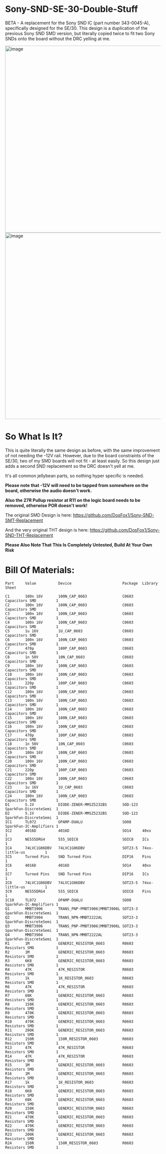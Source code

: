 # Sony-SND-SE-30-Double-Stuff
BETA - A replacement for the Sony SND IC (part number 343-0045-A), specifically designed for the SE/30.
This design is a duplication of the previous Sony SND SMD version, but literally copied twice to fit two Sony SNDs onto the board without the DRC yelling at me.

<img width="721" height="603" alt="image" src="https://github.com/user-attachments/assets/0d459273-204f-4142-908c-e66461c794e4" />
<img width="717" height="602" alt="image" src="https://github.com/user-attachments/assets/445fca35-122e-4e93-bd10-2416c299c860" />


# So What Is It?
This is quite literally the same design as before, with the same improvement of not needing the -12V rail. 
However, due to the board constraints of the SE/30, two of my SMD boards will not fit - at least easily. 
So this design just adds a second SND replacement so the DRC doesn't yell at me. 

It's all common jellybean parts, so nothing hyper specific is needed.


**Please note that -12V will need to be tapped from somewhere on the board, otherwise the audio doesn't work.**

**Also the 27R Pullup resistor at R11 on the logic board needs to be removed, otherwise POR doesn't work!**

The original SMD Design is here:
https://github.com/DosFox1/Sony-SND-SMT-Replacement

And the very original THT design is here:
https://github.com/DosFox1/Sony-SND-THT-Replacement

**Please Also Note That This Is Completely Untested, Build At Your Own Risk**

# Bill Of Materials:

```blocks
Part     Value          Device                       Package  Library                Sheet

C1       100n 16V       100N_CAP_0603                C0603    Capacitors SMD         1
C2       100n 16V       100N_CAP_0603                C0603    Capacitors SMD         1
C3       100n 16V       100N_CAP_0603                C0603    Capacitors SMD         1
C4       100n 16V       100N_CAP_0603                C0603    Capacitors SMD         1
C5       1u 16V         1U_CAP_0603                  C0603    Capacitors SMD         1
C6       100n 16V       100N_CAP_0603                C0603    Capacitors SMD         1
C7       470p           100P_CAP_0603                C0603    Capacitors SMD         1
C8       1n 50V         10N_CAP_0603                 C0603    Capacitors SMD         1
C9       100n 16V       100N_CAP_0603                C0603    Capacitors SMD         1
C10      100n 16V       100N_CAP_0603                C0603    Capacitors SMD         1
C11      220p           100P_CAP_0603                C0603    Capacitors SMD         1
C12      100n 16V       100N_CAP_0603                C0603    Capacitors SMD         1
C13      100n 16V       100N_CAP_0603                C0603    Capacitors SMD         1
C14      100n 16V       100N_CAP_0603                C0603    Capacitors SMD         1
C15      100n 16V       100N_CAP_0603                C0603    Capacitors SMD         1
C16      100n 16V       100N_CAP_0603                C0603    Capacitors SMD         1
C17      470p           100P_CAP_0603                C0603    Capacitors SMD         1
C18      1n 50V         10N_CAP_0603                 C0603    Capacitors SMD         1
C19      100n 16V       100N_CAP_0603                C0603    Capacitors SMD         1
C20      100n 16V       100N_CAP_0603                C0603    Capacitors SMD         1
C21      220p           100P_CAP_0603                C0603    Capacitors SMD         1
C22      100n 16V       100N_CAP_0603                C0603    Capacitors SMD         1
C23      1u 16V         1U_CAP_0603                  C0603    Capacitors SMD         1
C24      100n 16V       100N_CAP_0603                C0603    Capacitors SMD         1
D1       5.1V           DIODE-ZENER-MMSZ5232BS       SOD-123  SparkFun-DiscreteSemi  1
D2       5.1V           DIODE-ZENER-MMSZ5232BS       SOD-123  SparkFun-DiscreteSemi  1
IC1      TL072          OPAMP-DUALU                  SO08     SparkFun-IC-Amplifiers 1
IC2      4016D          4016D                        SO14     40xx                   1
IC3      NE555DRG4      555_SOIC8                    SOIC8    ICs                    1
IC4      74LVC1G06DBV   74LVC1G06DBV                 SOT23-5  74xx-little-us         1
IC5      Turned Pins    SND Turned Pins              DIP16    Pins                   1
IC6      4016D          4016D                        SO14     40xx                   1
IC7      Turned Pins    SND Turned Pins              DIP16    ICs                    1
IC8      74LVC1G06DBV   74LVC1G06DBV                 SOT23-5  74xx-little-us         1
IC9      NE555DRG4      555_SOIC8                    SOIC8    Pins                   1
IC10     TL072          OPAMP-DUALU                  SO08     SparkFun-IC-Amplifiers 1
Q1       MMBT3906       TRANS_PNP-PMBT3906|MMBT3906L SOT23-3  SparkFun-DiscreteSemi  1
Q2       MMBT3904       TRANS_NPN-MMBT2222AL         SOT23-3  SparkFun-DiscreteSemi  1
Q3       MMBT3906       TRANS_PNP-PMBT3906|MMBT3906L SOT23-3  SparkFun-DiscreteSemi  1
Q4       MMBT3904       TRANS_NPN-MMBT2222AL         SOT23-3  SparkFun-DiscreteSemi  1
R1       1M             GENERIC_RESISTOR_0603        R0603    Resistors SMD          1
R2       1M             GENERIC_RESISTOR_0603        R0603    Resistors SMD          1
R3       6K8            GENERIC_RESISTOR_0603        R0603    Resistors SMD          1
R4       47K            47K_RESISTOR                 R0603    Resistors SMD          1
R5       1k             1K_RESISTOR_0603             R0603    Resistors SMD          1
R6       47K            47K_RESISTOR                 R0603    Resistors SMD          1
R7       68K            GENERIC_RESISTOR_0603        R0603    Resistors SMD          1
R8       150K           GENERIC_RESISTOR_0603        R0603    Resistors SMD          1
R9       470K           GENERIC_RESISTOR_0603        R0603    Resistors SMD          1
R10      470K           GENERIC_RESISTOR_0603        R0603    Resistors SMD          1
R11      200K           GENERIC_RESISTOR_0603        R0603    Resistors SMD          1
R12      150R           150R_RESISTOR_0603           R0603    Resistors SMD          1
R13      47K            47K_RESISTOR                 R0603    Resistors SMD          1
R14      47K            47K_RESISTOR                 R0603    Resistors SMD          1
R15      1M             GENERIC_RESISTOR_0603        R0603    Resistors SMD          1
R16      1M             GENERIC_RESISTOR_0603        R0603    Resistors SMD          1
R17      1k             1K_RESISTOR_0603             R0603    Resistors SMD          1
R18      6K8            GENERIC_RESISTOR_0603        R0603    Resistors SMD          1
R19      68K            GENERIC_RESISTOR_0603        R0603    Resistors SMD          1
R20      150K           GENERIC_RESISTOR_0603        R0603    Resistors SMD          1
R21      470K           GENERIC_RESISTOR_0603        R0603    Resistors SMD          1
R22      470K           GENERIC_RESISTOR_0603        R0603    Resistors SMD          1
R23      200K           GENERIC_RESISTOR_0603        R0603    Resistors SMD          1
R24      150R           150R_RESISTOR_0603           R0603    Resistors SMD          1

```

